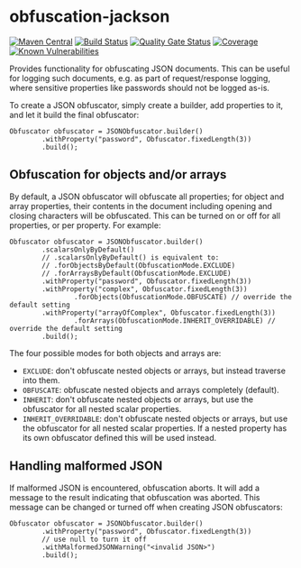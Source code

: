 # obfuscation-jackson
[![Maven Central](https://img.shields.io/maven-central/v/com.github.robtimus/obfuscation-jackson)](https://search.maven.org/artifact/com.github.robtimus/obfuscation-jackson)
[![Build Status](https://github.com/robtimus/obfuscation-jackson/actions/workflows/build.yml/badge.svg)](https://github.com/robtimus/obfuscation-jackson/actions/workflows/build.yml)
[![Quality Gate Status](https://sonarcloud.io/api/project_badges/measure?project=com.github.robtimus%3Aobfuscation-jackson&metric=alert_status)](https://sonarcloud.io/summary/overall?id=com.github.robtimus%3Aobfuscation-jackson)
[![Coverage](https://sonarcloud.io/api/project_badges/measure?project=com.github.robtimus%3Aobfuscation-jackson&metric=coverage)](https://sonarcloud.io/summary/overall?id=com.github.robtimus%3Aobfuscation-jackson)
[![Known Vulnerabilities](https://snyk.io/test/github/robtimus/obfuscation-jackson/badge.svg)](https://snyk.io/test/github/robtimus/obfuscation-jackson)

Provides functionality for obfuscating JSON documents. This can be useful for logging such documents, e.g. as part of request/response logging, where sensitive properties like passwords should not be logged as-is.

To create a JSON obfuscator, simply create a builder, add properties to it, and let it build the final obfuscator:

    Obfuscator obfuscator = JSONObfuscator.builder()
            .withProperty("password", Obfuscator.fixedLength(3))
            .build();

## Obfuscation for objects and/or arrays

By default, a JSON obfuscator will obfuscate all properties; for object and array properties, their contents in the document including opening and closing characters will be obfuscated. This can be turned on or off for all properties, or per property. For example:

    Obfuscator obfuscator = JSONObfuscator.builder()
            .scalarsOnlyByDefault()
            // .scalarsOnlyByDefault() is equivalent to:
            // .forObjectsByDefault(ObfuscationMode.EXCLUDE)
            // .forArraysByDefault(ObfuscationMode.EXCLUDE)
            .withProperty("password", Obfuscator.fixedLength(3))
            .withProperty("complex", Obfuscator.fixedLength(3))
                    .forObjects(ObfuscationMode.OBFUSCATE) // override the default setting
            .withProperty("arrayOfComplex", Obfuscator.fixedLength(3))
                    .forArrays(ObfuscationMode.INHERIT_OVERRIDABLE) // override the default setting
            .build();

The four possible modes for both objects and arrays are:
* `EXCLUDE`: don't obfuscate nested objects or arrays, but instead traverse into them.
* `OBFUSCATE`: obfuscate nested objects and arrays completely (default).
* `INHERIT`: don't obfuscate nested objects or arrays, but use the obfuscator for all nested scalar properties.
* `INHERIT_OVERRIDABLE`: don't obfuscate nested objects or arrays, but use the obfuscator for all nested scalar properties. If a nested property has its own obfuscator defined this will be used instead.

## Handling malformed JSON

If malformed JSON is encountered, obfuscation aborts. It will add a message to the result indicating that obfuscation was aborted. This message can be changed or turned off when creating JSON obfuscators:

    Obfuscator obfuscator = JSONObfuscator.builder()
            .withProperty("password", Obfuscator.fixedLength(3))
            // use null to turn it off
            .withMalformedJSONWarning("<invalid JSON>")
            .build();
